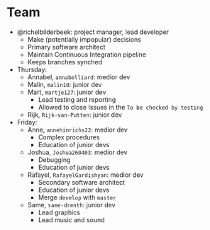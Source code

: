 # Team

 * @richelbilderbeek: project manager, lead developer
   * Make (potentially impopular) decisions
   * Primary software architect
   * Maintain Continuous Integration pipeline
   * Keeps branches synched
 * Thursday:
   * Annabel, `annabelliard`: medior dev
   * Malin, `malin10`: junior dev
   * Mart, `martje127`: junior dev
     * Lead testing and reporting
     * Allowed to close Issues in the `To be checked by testing`
   * Rijk, `Rijk-van-Putten`: junior dev
 * Friday:
   * Anne, `annehinrichs22`: medior dev
     * Complex procedures
     * Education of junior devs
   * Joshua, `Joshua260403`: medior dev
     * Debugging
     * Education of junior devs
   * Rafayel, `RafayelGardishyan`: medior dev
     * Secondary software architect
     * Education of junior devs
     * Merge `develop` with `master`
   * Same, `same-drenth`: junior dev
     * Lead graphics
     * Lead music and sound



